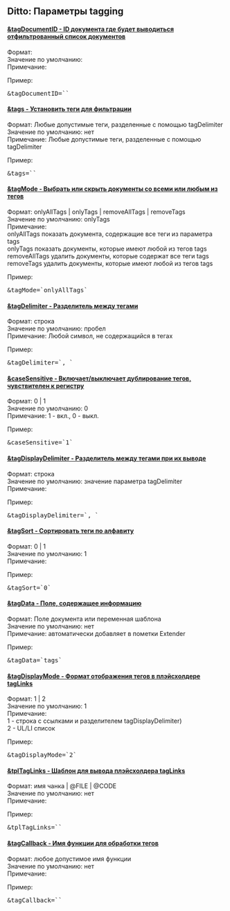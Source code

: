 
<meta http-equiv="Content-Type" content="text/html; charset=utf-8">
<h2>Ditto: Параметры tagging</h2>

<div class="panel-group accordion">
<div class="panel panel-default">
<div class="panel-heading">
<h4 class="panel-title"><a id="527"></a><a class="accordion-toggle collapsed" data-toggle="collapse" data-parent="#accordion" href="#collapse527"><span class="text-bold">&tagDocumentID</span> - ID документа где будет выводиться отфильтрованный список документов</a></h4>
</div>
<div id="collapse527" class="panel-collapse collapse">
<div class="panel-body">
<span class="text-bold">Формат:</span> <br>
<span class="text-bold">Значение по умолчанию:</span> <br>
<span class="text-bold">Примечание:</span> <br>
<p><span class="text-bold">Пример:</span></p>
<pre class="brush: html;">&tagDocumentID=``</pre>
</div>
</div>
</div>

<div class="panel panel-default">
<div class="panel-heading">
<h4 class="panel-title"><a id="528"></a><a class="accordion-toggle collapsed" data-toggle="collapse" data-parent="#accordion" href="#collapse528"><span class="text-bold">&tags</span> - Установить теги для фильтрации</a></h4>
</div>
<div id="collapse528" class="panel-collapse collapse">
<div class="panel-body">
<span class="text-bold">Формат:</span> Любые допустимые теги, разделенные с помощью tagDelimiter<br>
<span class="text-bold">Значение по умолчанию:</span> нет<br>
<span class="text-bold">Примечание:</span> Любые допустимые теги, разделенные с помощью tagDelimiter<br>
<p><span class="text-bold">Пример:</span></p>
<pre class="brush: html;">&tags=``</pre>
</div>
</div>
</div>

<div class="panel panel-default">
<div class="panel-heading">
<h4 class="panel-title"><a id="529"></a><a class="accordion-toggle collapsed" data-toggle="collapse" data-parent="#accordion" href="#collapse529"><span class="text-bold">&tagMode</span> - Выбрать или скрыть документы со всеми или любым из тегов</a></h4>
</div>
<div id="collapse529" class="panel-collapse collapse">
<div class="panel-body">
<span class="text-bold">Формат:</span> onlyAllTags | onlyTags | removeAllTags | removeTags<br>
<span class="text-bold">Значение по умолчанию:</span> onlyTags<br>
<span class="text-bold">Примечание:</span> <br>onlyAllTags показать документа, содержащие все теги из параметра tags
<br>onlyTags показать документы, которые имеют любой из тегов tags
<br>removeAllTags удалить документы, которые содержат все теги tags
<br>removeTags удалить документы, которые имеют любой из тегов tags <br>
<p><span class="text-bold">Пример:</span></p>
<pre class="brush: html;">&tagMode=`onlyAllTags`</pre>
</div>
</div>
</div>

<div class="panel panel-default">
<div class="panel-heading">
<h4 class="panel-title"><a id="530"></a><a class="accordion-toggle collapsed" data-toggle="collapse" data-parent="#accordion" href="#collapse530"><span class="text-bold">&tagDelimiter</span> - Разделитель между тегами</a></h4>
</div>
<div id="collapse530" class="panel-collapse collapse">
<div class="panel-body">
<span class="text-bold">Формат:</span> строка<br>
<span class="text-bold">Значение по умолчанию:</span> пробел<br>
<span class="text-bold">Примечание:</span> Любой символ, не содержащийся в тегах<br>
<p><span class="text-bold">Пример:</span></p>
<pre class="brush: html;">&tagDelimiter=`, `</pre>
</div>
</div>
</div>

<div class="panel panel-default">
<div class="panel-heading">
<h4 class="panel-title"><a id="531"></a><a class="accordion-toggle collapsed" data-toggle="collapse" data-parent="#accordion" href="#collapse531"><span class="text-bold">&caseSensitive</span> - Включает/выключает дублирование тегов, чувствителен к регистру</a></h4>
</div>
<div id="collapse531" class="panel-collapse collapse">
<div class="panel-body">
<span class="text-bold">Формат:</span> 0 | 1<br>
<span class="text-bold">Значение по умолчанию:</span> 0<br>
<span class="text-bold">Примечание:</span> 1 - вкл., 0 - выкл.<br>
<p><span class="text-bold">Пример:</span></p>
<pre class="brush: html;">&caseSensitive=`1`</pre>
</div>
</div>
</div>

<div class="panel panel-default">
<div class="panel-heading">
<h4 class="panel-title"><a id="532"></a><a class="accordion-toggle collapsed" data-toggle="collapse" data-parent="#accordion" href="#collapse532"><span class="text-bold">&tagDisplayDelimiter</span> - Разделитель между тегами при их выводе</a></h4>
</div>
<div id="collapse532" class="panel-collapse collapse">
<div class="panel-body">
<span class="text-bold">Формат:</span> строка<br>
<span class="text-bold">Значение по умолчанию:</span> значение параметра tagDelimiter<br>
<span class="text-bold">Примечание:</span> <br>
<p><span class="text-bold">Пример:</span></p>
<pre class="brush: html;">&tagDisplayDelimiter=`, `</pre>
</div>
</div>
</div>

<div class="panel panel-default">
<div class="panel-heading">
<h4 class="panel-title"><a id="533"></a><a class="accordion-toggle collapsed" data-toggle="collapse" data-parent="#accordion" href="#collapse533"><span class="text-bold">&tagSort</span> - Сортировать теги по алфавиту</a></h4>
</div>
<div id="collapse533" class="panel-collapse collapse">
<div class="panel-body">
<span class="text-bold">Формат:</span> 0 | 1<br>
<span class="text-bold">Значение по умолчанию:</span> 1<br>
<span class="text-bold">Примечание:</span> <br>
<p><span class="text-bold">Пример:</span></p>
<pre class="brush: html;">&tagSort=`0`</pre>
</div>
</div>
</div>

<div class="panel panel-default">
<div class="panel-heading">
<h4 class="panel-title"><a id="582"></a><a class="accordion-toggle collapsed" data-toggle="collapse" data-parent="#accordion" href="#collapse582"><span class="text-bold">&tagData</span> - Поле, содержащее информацию</a></h4>
</div>
<div id="collapse582" class="panel-collapse collapse">
<div class="panel-body">
<span class="text-bold">Формат:</span> Поле документа или переменная шаблона<br>
<span class="text-bold">Значение по умолчанию:</span> нет<br>
<span class="text-bold">Примечание:</span> автоматически добавляет в пометки Extender<br>
<p><span class="text-bold">Пример:</span></p>
<pre class="brush: html;">&tagData=`tags`</pre>
</div>
</div>
</div>

<div class="panel panel-default">
<div class="panel-heading">
<h4 class="panel-title"><a id="534"></a><a class="accordion-toggle collapsed" data-toggle="collapse" data-parent="#accordion" href="#collapse534"><span class="text-bold">&tagDisplayMode</span> - Формат отображения тегов в плэйсхолдере tagLinks</a></h4>
</div>
<div id="collapse534" class="panel-collapse collapse">
<div class="panel-body">
<span class="text-bold">Формат:</span> 1 | 2<br>
<span class="text-bold">Значение по умолчанию:</span> 1<br>
<span class="text-bold">Примечание:</span> <br>1 - строка с ссылками и разделителем tagDisplayDelimiter)
<br>2 - UL/LI список<br>
<p><span class="text-bold">Пример:</span></p>
<pre class="brush: html;">&tagDisplayMode=`2`</pre>
</div>
</div>
</div>

<div class="panel panel-default">
<div class="panel-heading">
<h4 class="panel-title"><a id="535"></a><a class="accordion-toggle collapsed" data-toggle="collapse" data-parent="#accordion" href="#collapse535"><span class="text-bold">&tplTagLinks</span> - Шаблон для вывода плэйсхолдера tagLinks</a></h4>
</div>
<div id="collapse535" class="panel-collapse collapse">
<div class="panel-body">
<span class="text-bold">Формат:</span> имя чанка | @FILE | @CODE<br>
<span class="text-bold">Значение по умолчанию:</span> нет<br>
<span class="text-bold">Примечание:</span> <br>
<p><span class="text-bold">Пример:</span></p>
<pre class="brush: html;">&tplTagLinks=``</pre>
</div>
</div>
</div>

<div class="panel panel-default">
<div class="panel-heading">
<h4 class="panel-title"><a id="536"></a><a class="accordion-toggle collapsed" data-toggle="collapse" data-parent="#accordion" href="#collapse536"><span class="text-bold">&tagCallback</span> - Имя функции для обработки тегов</a></h4>
</div>
<div id="collapse536" class="panel-collapse collapse">
<div class="panel-body">
<span class="text-bold">Формат:</span> любое допустимое имя функции<br>
<span class="text-bold">Значение по умолчанию:</span> нет<br>
<span class="text-bold">Примечание:</span> <br>
<p><span class="text-bold">Пример:</span></p>
<pre class="brush: html;">&tagCallback=``</pre>
</div>
</div>
</div>
</div>